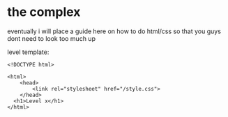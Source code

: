 # the complex

eventually i will place a guide here on how to do html/css so that you guys dont need to look too much up




level template:
```
<!DOCTYPE html>

<html>
	<head>
		<link rel="stylesheet" href="/style.css">
	</head>
  <h1>Level x</h1>
</html>
```
